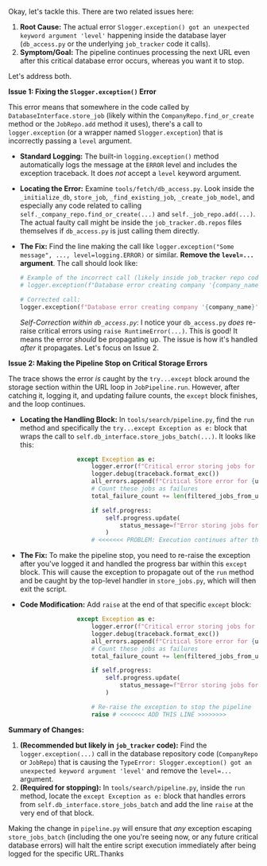 Okay, let's tackle this. There are two related issues here:

1.  **Root Cause:** The actual error `Slogger.exception() got an unexpected keyword argument 'level'` happening inside the database layer (`db_access.py` or the underlying `job_tracker` code it calls).
2.  **Symptom/Goal:** The pipeline continues processing the next URL even after this critical database error occurs, whereas you want it to stop.

Let's address both.

**Issue 1: Fixing the `Slogger.exception()` Error**

This error means that somewhere in the code called by `DatabaseInterface.store_job` (likely within the `CompanyRepo.find_or_create` method or the `JobRepo.add` method it uses), there's a call to `logger.exception` (or a wrapper named `Slogger.exception`) that is incorrectly passing a `level` argument.

*   **Standard Logging:** The built-in `logging.exception()` method automatically logs the message at the `ERROR` level and includes the exception traceback. It does *not* accept a `level` keyword argument.

*   **Locating the Error:** Examine `tools/fetch/db_access.py`. Look inside the `_initialize_db`, `store_job`, `_find_existing_job`, `_create_job_model`, and especially any code related to calling `self._company_repo.find_or_create(...)` and `self._job_repo.add(...)`. The actual faulty call might be inside the `job_tracker.db.repos` files themselves if `db_access.py` is just calling them directly.

*   **The Fix:** Find the line making the call like `logger.exception("Some message", ..., level=logging.ERROR)` or similar. **Remove the `level=...` argument**. The call should look like:
    ```python
    # Example of the incorrect call (likely inside job_tracker repo code):
    # logger.exception(f"Database error creating company '{company_name}': {str(company_err)}", level=logging.ERROR) # INCORRECT

    # Corrected call:
    logger.exception(f"Database error creating company '{company_name}': {str(company_err)}") # CORRECT
    ```
    *Self-Correction within `db_access.py`*: I notice your `db_access.py` *does* re-raise critical errors using `raise RuntimeError(...)`. This is good! It means the error *should* be propagating up. The issue is how it's handled *after* it propagates. Let's focus on Issue 2.

**Issue 2: Making the Pipeline Stop on Critical Storage Errors**

The trace shows the error *is* caught by the `try...except` block around the storage section within the URL loop in `JobPipeline.run`. However, after catching it, logging it, and updating failure counts, the `except` block finishes, and the loop continues.

*   **Locating the Handling Block:** In `tools/search/pipeline.py`, find the `run` method and specifically the `try...except Exception as e:` block that wraps the call to `self.db_interface.store_jobs_batch(...)`. It looks like this:

    ```python
                    except Exception as e:
                        logger.error(f"Critical error storing jobs for URL {url}: {e}")
                        logger.debug(traceback.format_exc())
                        all_errors.append(f"Critical Store error for {url}: {e}")
                        # Count these jobs as failures
                        total_failure_count += len(filtered_jobs_from_url)

                        if self.progress:
                            self.progress.update(
                                status_message=f"Error storing jobs for URL {i+1}: {str(e)[:50]}..."
                            )
                        # <<<<<<< PROBLEM: Execution continues after this block >>>>>>>>
    ```

*   **The Fix:** To make the pipeline stop, you need to re-raise the exception after you've logged it and handled the progress bar within this `except` block. This will cause the exception to propagate out of the `run` method and be caught by the top-level handler in `store_jobs.py`, which will then exit the script.

*   **Code Modification:** Add `raise` at the end of that specific `except` block:

    ```python
                    except Exception as e:
                        logger.error(f"Critical error storing jobs for URL {url}: {e}")
                        logger.debug(traceback.format_exc())
                        all_errors.append(f"Critical Store error for {url}: {e}")
                        # Count these jobs as failures
                        total_failure_count += len(filtered_jobs_from_url) # Or adjust based on actual failure point

                        if self.progress:
                            self.progress.update(
                                status_message=f"Error storing jobs for URL {i+1}: {str(e)[:50]}..."
                            )

                        # Re-raise the exception to stop the pipeline
                        raise # <<<<<<< ADD THIS LINE >>>>>>>>
    ```

**Summary of Changes:**

1.  **(Recommended but likely in `job_tracker` code):** Find the `logger.exception(...)` call in the database repository code (`CompanyRepo` or `JobRepo`) that is causing the `TypeError: Slogger.exception() got an unexpected keyword argument 'level'` and remove the `level=...` argument.
2.  **(Required for stopping):** In `tools/search/pipeline.py`, inside the `run` method, locate the `except Exception as e:` block that handles errors from `self.db_interface.store_jobs_batch` and add the line `raise` at the very end of that block.

Making the change in `pipeline.py` will ensure that *any* exception escaping `store_jobs_batch` (including the one you're seeing now, or any future critical database errors) will halt the entire script execution immediately after being logged for the specific URL.Thanks